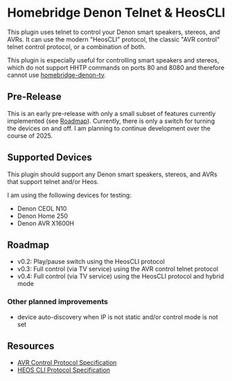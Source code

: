 # Homebridge Denon Telnet & HeosCLI
This plugin uses telnet to control your Denon smart speakers, stereos, and AVRs. It can use the modern "HeosCLI" protocol, the classic "AVR control" telnet control protocol, or a combination of both. 

This plugin is especially useful for controlling smart speakers and stereos, which do not support HHTP commands on ports 80 and 8080 and therefore cannot use [homebridge-denon-tv](https://github.com/grzegorz914/homebridge-denon-tv).

## Pre-Release
This is an early pre-release with only a small subset of features currently implemented (see [Roadmap](#roadmap)). Currently, there is only a switch for turning the devices on and off. I am planning to continue development over the course of 2025.

## Supported Devices
This plugin should support any Denon smart speakers, stereos, and AVRs that support telnet and/or Heos. 

I am using the following devices for testing:
- Denon CEOL N10
- Denon Home 250
- Denon AVR X1600H

## Roadmap
- v0.2: Play/pause switch using the HeosCLI protocol
- v0.3: Full control (via TV service) using the AVR control telnet protocol
- v0.4: Full control (via TV service) using the HeosCLI protocol and hybrid mode

### Other planned improvements
- device auto-discovery when IP is not static and/or control mode is not set

## Resources
- [AVR Control Protocol Specification](https://assets.denon.com/documentmaster/uk/avr1713_avr1613_protocol_v860.pdf)
- [HEOS CLI Protocol Specification](https://rn.dmglobal.com/usmodel/HEOS_CLI_ProtocolSpecification-Version-1.17.pdf)
